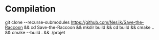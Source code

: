 # Compilation
git clone --recurse-submodules https://github.com/Nesiik/Save-the-Raccoon &&
cd Save-the-Raccoon &&
mkdir build &&
cd build &&
cmake .. &&
cmake --build . &&
./projet
